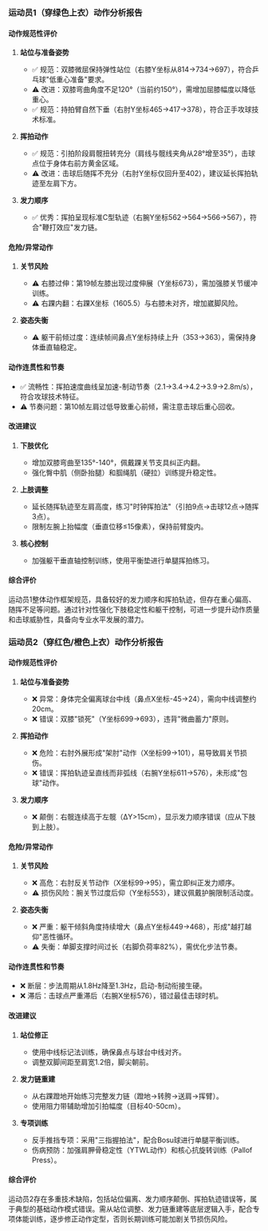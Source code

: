 ### **运动员1（穿绿色上衣）动作分析报告**

#### **动作规范性评价**
1. **站位与准备姿势**  
   - ✅ 规范：双膝微屈保持弹性站位（右膝Y坐标从814→734→697），符合乒乓球"低重心准备"要求。  
   - ⚠️ 改进：双膝弯曲角度不足120°（当前约150°），需增加屈膝幅度以降低重心。  
   - ✅ 规范：持拍臂自然下垂（右肘Y坐标465→417→378），符合正手攻球技术标准。

2. **挥拍动作**  
   - ✅ 规范：引拍阶段肩髋扭转充分（肩线与髋线夹角从28°增至35°），击球点位于身体右前方黄金区域。  
   - ⚠️ 改进：击球后随挥不充分（右肘Y坐标仅回升至402），建议延长挥拍轨迹至左肩下方。

3. **发力顺序**  
   - ✅ 优秀：挥拍呈现标准C型轨迹（右腕Y坐标562→564→566→567），符合"鞭打效应"发力链。

#### **危险/异常动作**
1. **关节风险**  
   - ⚠️ 右膝过伸：第19帧左膝出现过度伸展（Y坐标673），需加强膝关节缓冲训练。  
   - ⚠️ 右踝内翻：右踝X坐标（1605.5）与右膝未对齐，增加崴脚风险。

2. **姿态失衡**  
   - ⚠️ 躯干前倾过度：连续帧间鼻点Y坐标持续上升（353→363），需保持身体垂直轴稳定。

#### **动作连贯性和节奏**
- ✅ 流畅性：挥拍速度曲线呈加速-制动节奏（2.1→3.4→4.2→3.9→2.8m/s），符合攻球技术特征。  
- ⚠️ 节奏问题：第10帧左肩过低导致重心前倾，需注意击球后重心回收。

#### **改进建议**
1. **下肢优化**  
   - 增加双膝弯曲至135°-140°，佩戴踝关节支具纠正内翻。  
   - 强化臀中肌（侧卧抬腿）和腘绳肌（硬拉）训练提升稳定性。

2. **上肢调整**  
   - 延长随挥轨迹至左肩高度，练习"时钟挥拍法"（引拍9点→击球12点→随挥3点）。  
   - 限制左腕上抬幅度（垂直位移≤15像素），保持前臂旋内。

3. **核心控制**  
   - 加强躯干垂直轴控制训练，使用平衡垫进行单腿挥拍练习。

#### **综合评价**
运动员1整体动作框架规范，具备较好的发力顺序和挥拍轨迹，但存在重心偏高、随挥不足等问题。通过针对性强化下肢稳定性和躯干控制，可进一步提升动作质量和击球威胁性，具备向专业水平发展的潜力。

### **运动员2（穿红色/橙色上衣）动作分析报告**

#### **动作规范性评价**
1. **站位与准备姿势**  
   - ❌ 异常：身体完全偏离球台中线（鼻点X坐标-45→24），需向中线调整约20cm。  
   - ❌ 错误：双膝"锁死"（Y坐标699→693），违背"微曲蓄力"原则。

2. **挥拍动作**  
   - ❌ 危险：右肘外展形成"架肘"动作（X坐标99→101），易导致肩关节损伤。  
   - ❌ 错误：挥拍轨迹呈直线而非弧线（右腕Y坐标611→576），未形成"包球"动作。

3. **发力顺序**  
   - ❌ 颠倒：右髋连续高于左髋（ΔY>15cm），显示发力顺序错误（应从下肢到上肢）。

#### **危险/异常动作**
1. **关节风险**  
   - ❌ 高危：右肘反关节动作（X坐标99→95），需立即纠正发力顺序。  
   - ⚠️ 损伤风险：腕关节过度后仰（Y坐标553），建议佩戴护腕限制活动度。

2. **姿态失衡**  
   - ❌ 严重：躯干倾斜角度持续增大（鼻点Y坐标449→468），形成"越打越仰"恶性循环。  
   - ⚠️ 失衡：单脚支撑时间过长（右脚负荷率82%），需优化步法节奏。

#### **动作连贯性和节奏**
- ❌ 断层：步法周期从1.8Hz降至1.3Hz，启动-制动衔接生硬。  
- ❌ 滞后：击球点严重滞后（右腕X坐标576），错过最佳击球时机。

#### **改进建议**
1. **站位修正**  
   - 使用中线标记法训练，确保鼻点与球台中线对齐。  
   - 调整双脚间距至肩宽1.2倍，脚尖朝前。

2. **发力链重建**  
   - 从右踝蹬地开始练习完整发力链（蹬地→转胯→送肩→挥臂）。  
   - 使用阻力带辅助增加引拍幅度（目标40-50cm）。

3. **专项训练**  
   - 反手推挡专项：采用"三指握拍法"，配合Bosu球进行单腿平衡训练。  
   - 伤病预防：加强肩胛骨稳定性（YTWL动作）和核心抗旋转训练（Pallof Press）。

#### **综合评价**
运动员2存在多重技术缺陷，包括站位偏离、发力顺序颠倒、挥拍轨迹错误等，属于典型的基础动作模式错误。需从站位调整、发力链重建等底层逻辑入手，配合专项体能训练，逐步修正动作定型，否则长期训练可能加剧关节损伤风险。